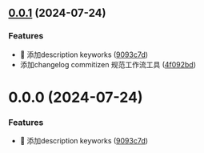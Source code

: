 ## [0.0.1](https://github.com/yhx-yhx/vue-template/compare/9093c7da3df4e82a563d6f9ec00e4462b152f081...v0.0.1) (2024-07-24)


### Features

* 🎸 添加description keyworks ([9093c7d](https://github.com/yhx-yhx/vue-template/commit/9093c7da3df4e82a563d6f9ec00e4462b152f081))
* 添加changelog commitizen 规范工作流工具 ([4f092bd](https://github.com/yhx-yhx/vue-template/commit/4f092bd389ceed471fcfa975768ff89fac80adcc))



# 0.0.0 (2024-07-24)


### Features

* 🎸 添加description keyworks ([9093c7d](https://github.com/yhx-yhx/vue-template/commit/9093c7da3df4e82a563d6f9ec00e4462b152f081))



